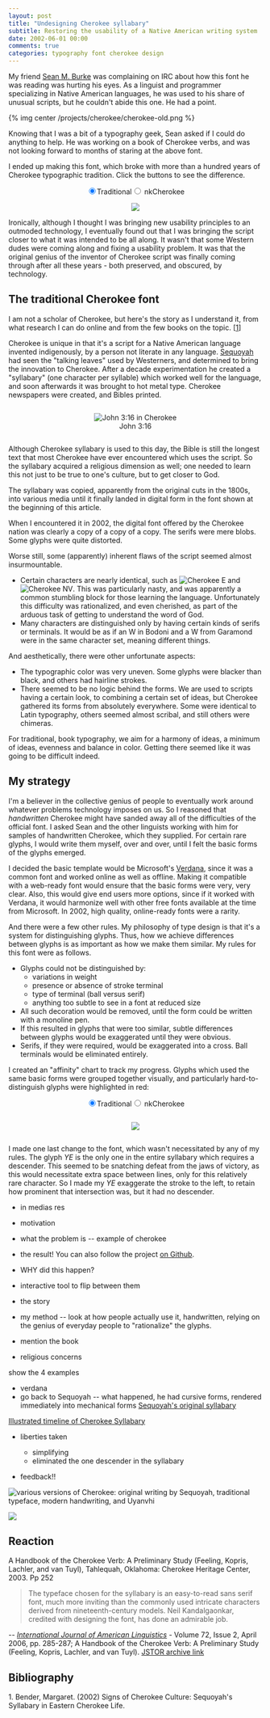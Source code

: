 ```yaml
---
layout: post
title: "Undesigning Cherokee syllabary"
subtitle: Restoring the usability of a Native American writing system
date: 2002-06-01 00:00
comments: true
categories: typography font cherokee design
---
```

My friend [Sean M. Burke](http://interglacial.com/) was complaining on IRC about how this font he was reading was hurting his eyes. 
As a linguist and programmer specializing in Native American languages, he was used to his share of unusual scripts, but he couldn't
abide this one. He had a point.

{% img center /projects/cherokee/cherokee-old.png %} 

Knowing that I was a bit of a typography geek, Sean asked if I could do anything to help. He was working on a book of Cherokee verbs, 
and was not looking forward to months of staring at the above font. 

I ended up making this font, which broke with more than a hundred years of Cherokee typographic tradition. Click the buttons to see the difference.

<form class="btn-group" id="sample-form" style="text-align: center;">
  <input type="radio" name="sample" value="traditional" id="traditional-sample" checked="checked" /><label class="btn" for="traditional-sample">Traditional</label><input type="radio" name="sample" value="new" id="new-sample" /><label class="btn" for="new-sample"> nkCherokee</label>
</form>
<p style="text-align: center;">
  <img id="sample" src="/projects/cherokee/traditional-sample.png">
</p>
<script type="text/javascript">
  function bindImgLoader(imgId, name) {
    var $img = $('#' + imgId);
    if ($img[0])
    var optionName = name + '-' + imgId;
    var src = '/projects/cherokee/' + optionName + '.png';
    $('#' + optionName).click( function() {
      $img.attr('src', src);
    });
  }
  function makeImgToggle(imgId) {
    bindImgLoader(imgId, 'traditional');
    bindImgLoader(imgId, 'new');
  }
  makeImgToggle('sample');
</script>

Ironically, although I thought I was bringing new usability principles to an outmoded technology, I eventually
found out that I was bringing the script closer to what it was intended to be all along. It wasn't that some
Western dudes were coming along and fixing a usability problem. It was that the original genius of the inventor
of Cherokee script was finally coming through after all these years - both preserved, and obscured, by technology.

<!-- more -->


## The traditional Cherokee font

I am not a scholar of Cherokee, but here's the story as I understand it, from what research I can do online and from the
few books on the topic. \[[1](#fn-1)\]

Cherokee is unique in that it's a script for a Native American language invented indigenously, by a person not literate
in any language. [Sequoyah](http://en.wikipedia.org/wiki/Sequoyah) had seen the "talking leaves" used by Westerners, and
determined to bring the innovation to Cherokee. After a decade experimentation he created a "syllabary" (one character 
per syllable) which worked well for the language, and soon afterwards it was brought to hot metal type. Cherokee newspapers
were created, and Bibles printed.

<div style="text-align: center; margin-bottom: 1em;">
<figure style="display: inline-block;">
<img class="center" style="margin-bottom: 0px;" src="/projects/cherokee/john316.jpg" alt="John 3:16 in Cherokee" />
<figcaption style="text-align:center">John 3:16</figcaption>
</figure>
</div>

Although Cherokee syllabary is used to this day, the Bible is still the longest text that most Cherokee have ever encountered
which uses the script. So the syllabary acquired a religious dimension as well; one needed to learn this not just to be 
true to one's culture, but to get closer to God.

The syllabary was copied, apparently from the original cuts in the 1800s, into various media until it finally landed in 
digital form in the font shown at the beginning of this article.

When I encountered it in 2002, the digital font offered by the Cherokee nation was clearly a copy of a copy of a copy.
The serifs were mere blobs. Some glyphs were quite distorted. 

Worse still, some (apparently) inherent flaws of the script seemed almost insurmountable.

- Certain characters are nearly identical, such as <img class="noborder" src="/projects/cherokee/e.png" title="Cherokee E" alt="Cherokee E"/> 
  and <img class="noborder" src="/projects/cherokee/nv.png" title="Cherokee NV" alt="Cherokee NV"/>.
  This was particularly nasty, and was apparently a common stumbling block for
  those learning the language. Unfortunately this difficulty was rationalized, and even cherished, as part of the arduous 
  task of getting to understand the word of God.
- Many characters are distinguished only by having certain kinds of serifs or terminals. It would be as if an W in Bodoni and a W from 
  Garamond were in the same character set, meaning different things.

And aesthetically, there were other unfortunate aspects:

- The typographic color was very uneven. Some glyphs were blacker than black, and others had hairline strokes.
- There seemed to be no logic behind the forms. We are used to scripts having a certain look, to combining a certain set of ideas, but Cherokee 
  gathered its forms from absolutely everywhere. Some were identical to Latin typography, others seemed almost scribal, and still others were chimeras.

For traditional, book typography, we aim for a harmony of ideas, a minimum of ideas, evenness and balance in color. Getting there seemed like 
it was going to be difficult indeed.

## My strategy

I'm a believer in the collective genius of people to eventually work around whatever problems technology imposes on us. So I reasoned that *handwritten*
Cherokee might have sanded away all of the difficulties of the official font. I asked Sean and the other linguists working with him for 
samples of handwritten Cherokee, which they supplied. For certain rare glyphs, I would write them myself, over and over, until I felt the 
basic forms of the glyphs emerged.

I decided the basic template would be Microsoft's [Verdana](http://www.microsoft.com/typography/fonts/family.aspx?FID=1), since it was a common 
font and worked online as well as offline. Making it compatible with a web-ready font would ensure that the basic forms were very, very clear. 
Also, this would give end users more options, since if it worked with Verdana, it would harmonize well with other free fonts available at the 
time from Microsoft. In 2002, high quality, online-ready fonts were a rarity.
 
And there were a few other rules. My philosophy of type design is that it's a system for distinguishing glyphs. Thus, how we achieve differences 
between glyphs is as important as how we make them similar. My rules for this font were as follows.

- Glyphs could not be distinguished by:
  - variations in weight
  - presence or absence of stroke terminal
  - type of terminal (ball versus serif)
  - anything too subtle to see in a font at reduced size
- All such decoration would be removed, until the form could be written with a monoline pen. 
- If this resulted in glyphs that were too similar, subtle differences between glyphs would be exaggerated until they were obvious.
- Serifs, if they were required, would be exaggerated into a cross. Ball terminals would be eliminated entirely.

I created an "affinity" chart to track my progress. Glyphs which used the same basic forms were grouped together visually, and particularly
hard-to-distinguish glyphs were highlighted in red:

<form class="btn-group" id="affinity-form" style="text-align: center;">
  <input type="radio" name="affinity" value="traditional" id="traditional-affinity" checked="checked" /><label class="btn" for="traditional-affinity">Traditional</label><input type="radio" name="affinity" value="new" id="new-affinity" /><label class="btn" for="new-affinity"> nkCherokee</label>
</form>
<p style="text-align: center;">
  <img id="affinity" style="padding: 1em;" src="/projects/cherokee/traditional-affinity.png">
</p>

<script type="text/javascript">
  makeImgToggle('affinity');
</script>

I made one last change to the font, which wasn't necessitated by any of my rules. The glyph *YE* is the only one in the entire syllabary which requires 
a descender. This seemed to be snatching defeat from the jaws of victory, as this would necessitate extra space between lines, only for this relatively
rare character. So I made my *YE* exaggerate the stroke to the left, to retain how prominent that intersection was, but it had no descender.



- in medias res
- motivation

- what the problem is -- example of cherokee

- the result!
You can also follow the project [on Github](http://github.com/neilk/nkCherokee).

- WHY did this happen?

- interactive tool to flip between them

- the story

- my method -- look at how people actually use it, handwritten, relying on the genius of everyday people to "rationalize" the glyphs.
- mention the book 
- religious concerns

show the 4 examples

- verdana
- go back to Sequoyah -- what happened, he had cursive forms, rendered immediately into mechanical forms
[Sequoyah's original syllabary](http://www.intertribal.net/nat/cherokee/webpgcc1/original.htm)

[Illustrated timeline of Cherokee Syllabary](http://web.archive.org/web/20110922010441/http://indiancountrytodaymedianetwork.com/2011/09/exclusive-artist-roy-boneys-special-graphic-feature-on-the-cherokee-language/)


- liberties taken
  - simplifying
  - eliminated the one descender in the syllabary

- feedback!!

![various versions of Cherokee: original writing by Sequoyah, traditional typeface, modern handwriting, and Uyanvhi](/projects/cherokee/process.png)


![](/projects/cherokee/abosans-vs-nk.png)

## Reaction

A Handbook of the Cherokee Verb: A Preliminary Study (Feeling, Kopris, Lachler, and van Tuyl), Tahlequah, Oklahoma: Cherokee Heritage Center, 2003. Pp 252

> The typeface chosen for the syllabary is an easy-to-read sans serif
> font, much more inviting than the commonly used intricate characters
> derived from nineteenth-century models. Neil Kandalgaonkar, credited
> with designing the font, has done an admirable job.

-- _[International Journal of American Linguistics](http://www.press.uchicago.edu/ucp/journals/journal/ijal.html)_ - Volume 72, Issue 2, April 2006, pp. 285-287; 
A Handbook of the Cherokee Verb: A Preliminary Study (Feeling, Kopris, Lachler, and van Tuyl). [JSTOR archive link](http://www.jstor.org/stable/10.1086/507168)


## Bibliography

<p><a name="#fn1">1.</a> Bender, Margaret. (2002) Signs of Cherokee Culture: Sequoyah's Syllabary in Eastern Cherokee Life.</a></p>
